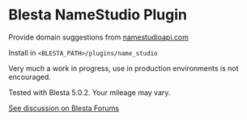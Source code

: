 # Blesta NameStudio Plugin
Provide domain suggestions from [namestudioapi.com](https://namestudioapi.com)

Install in `<BLESTA_PATH>/plugins/name_studio`

Very much a work in progress, use in production environments is not encouraged.

Tested with Blesta 5.0.2. Your mileage may vary.

[See discussion on Blesta Forums](https://www.blesta.com/forums/index.php?/topic/11472-plugin-domain-name-suggestionsspinner)
